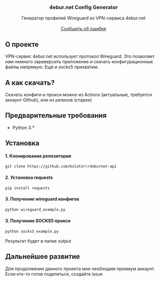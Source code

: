 <br/>
<p align="center">
  <h3 align="center">4ebur.net Config Generator</h3>

  <p align="center">
    Генератор профилей Wireguard из VPN-сервиса 4ebur.net
    <br/>
    <br/>
    <a href="https://github.com/bulatorr/4eburnet-api/issues">Сообщить об ошибке</a>
  </p>
</p>

## О проекте

VPN-сервис 4ebur.net использует протокол Wireguard. Это позволяет нам немного зареверсить приложение и cкачать конфигурационные файлы напрямую. Ещё и socks5 прихватим.

## А как скачать?

Cкачать конфиги и прокси можно из Actions (актуальные, требуется аккаунт Github), или из релизов (старее)

## Предварительные требования

* Python 3.\*

## Установка

#### 1. Клонирование репозитория
```
git clone https://github.com/bulatorr/4eburnet-api
```
#### 2. Установка requests
```
pip install requests
```
#### 3. Получение wireguard конфигов
```python
python wireguard_example.py
```
#### 3. Получение SOCKS5 прокси
```python
python socks5_example.py
```

Результат будет в папке output

## Дальнейшее развитие

Для продолжения данного проекта мне необходим премиум аккаунт. Если кто-то готов поделиться, создайте issue
